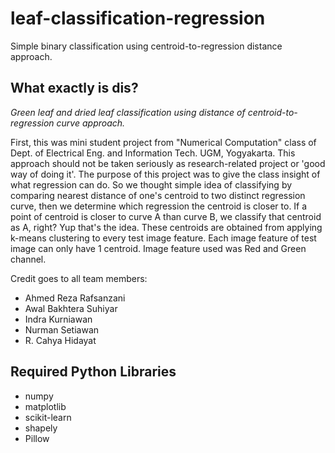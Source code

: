 # leaf-classification-regression
Simple binary classification using centroid-to-regression distance approach.

## What exactly is dis?
 *Green leaf and dried leaf classification using distance of centroid-to-regression curve approach.*

First, this was mini student project from "Numerical Computation" class of Dept. of Electrical Eng. and Information Tech. UGM, Yogyakarta. This approach should not be taken seriously as research-related project or 'good way of doing it'.
The purpose of this project was to give the class insight of what regression can do. So we thought simple idea of classifying by comparing nearest distance of one's centroid to two distinct regression curve, then we determine which regression the centroid is closer to. If a point of centroid is closer to curve A than curve B, we classify that centroid as A, right? Yup that's the idea. These centroids are obtained from applying k-means clustering to every test image feature. Each image feature of test image can only have 1 centroid. Image feature used was Red and Green channel.

 Credit goes to all team members:
 - Ahmed Reza Rafsanzani
 - Awal Bakhtera Suhiyar
 - Indra Kurniawan
 - Nurman Setiawan
 - R. Cahya Hidayat
 
 ## Required Python Libraries
 - numpy
 - matplotlib
 - scikit-learn
 - shapely
 - Pillow
